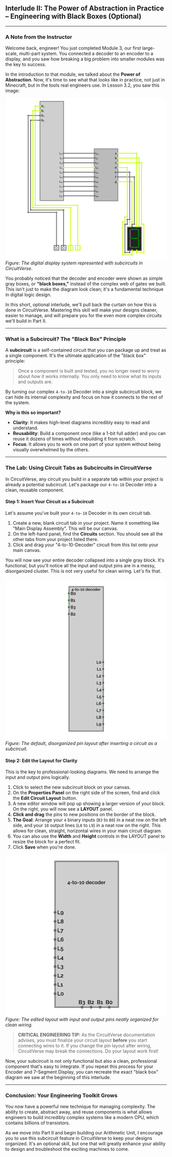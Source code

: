 ## Interlude II: The Power of Abstraction in Practice – Engineering with Black Boxes (Optional)

---

### A Note from the Instructor

Welcome back, engineer! You just completed Module 3, our first large-scale, multi-part system. You connected a decoder to an encoder to a display, and you saw how breaking a big problem into smaller modules was the key to success.

In the introduction to that module, we talked about the **Power of Abstraction**. Now, it's time to see what that looks like in practice, not just in Minecraft, but in the tools real engineers use. In Lesson 3.2, you saw this image:

![Digital Display Subcircuit Abstractions](./images/digital-display-subcircuit-abstractions_circuitverse.png)
*Figure: The digital display system represented with subcircuits in CircuitVerse.*

You probably noticed that the decoder and encoder were shown as simple gray boxes, or **"black boxes,"** instead of the complex web of gates we built. This isn't just to make the diagram look clean; it's a fundamental technique in digital logic design.

In this short, optional interlude, we'll pull back the curtain on how this is done in CircuitVerse. Mastering this skill will make your designs cleaner, easier to manage, and will prepare you for the even more complex circuits we'll build in Part II.

---

### What is a Subcircuit? The "Black Box" Principle

A **subcircuit** is a self-contained circuit that you can package up and treat as a single component. It's the ultimate application of the "black box" principle:

> Once a component is built and tested, you no longer need to worry about *how* it works internally. You only need to know what its inputs and outputs are.

By turning our complex `4-to-10` Decoder into a single subcircuit block, we can hide its internal complexity and focus on how it connects to the rest of the system.

**Why is this so important?**

-   **Clarity**: It makes high-level diagrams incredibly easy to read and understand.
-   **Reusability**: Build a component once (like a 1-bit full adder) and you can reuse it dozens of times without rebuilding it from scratch.
-   **Focus**: It allows you to work on one part of your system without being visually overwhelmed by the others.

---

### The Lab: Using Circuit Tabs as Subcircuits in CircuitVerse

In CircuitVerse, any circuit you build in a separate tab within your project is already a potential subcircuit. Let's package our `4-to-10` Decoder into a clean, reusable component.

#### Step 1: Insert Your Circuit as a Subcircuit

Let's assume you've built your `4-to-10` Decoder in its own circuit tab.

1.  Create a new, blank circuit tab in your project. Name it something like "Main Display Assembly". This will be our canvas.
2.  On the left-hand panel, find the **Circuits** section. You should see all the other tabs from your project listed there.
3.  Click and drag your "4-to-10-Decoder" circuit from this list onto your main canvas.

You will now see your entire decoder collapsed into a single gray block. It's functional, but you'll notice all the input and output pins are in a messy, disorganized cluster. This is not very useful for clean wiring. Let's fix that.

![Default Subcircuit Layout](./images/subcircuit-layout-before.png)
*Figure: The default, disorganized pin layout after inserting a circuit as a subcircuit.*

#### Step 2: Edit the Layout for Clarity

This is the key to professional-looking diagrams. We need to arrange the input and output pins logically.

1.  Click to select the new subcircuit block on your canvas.
2.  On the **Properties Panel** on the right side of the screen, find and click the **Edit Circuit Layout** button.
3.  A new editor window will pop up showing a larger version of your block. On the right, you will now see a **LAYOUT** panel.
4.  **Click and drag** the pins to new positions on the border of the block.
5.  **The Goal**: Arrange your `4` binary inputs (`B3` to `B0`) in a neat row on the left side, and your `10` output lines (`L0` to `L9`) in a neat row on the right. This allows for clean, straight, horizontal wires in your main circuit diagram.
6.  You can also use the **Width** and **Height** controls in the LAYOUT panel to resize the block for a perfect fit.
7.  Click **Save** when you're done.

![Organized Subcircuit Layout](./images/subcircuit-layout-after.png)
*Figure: The edited layout with input and output pins neatly organized for clean wiring.*

> **CRITICAL ENGINEERING TIP:**
> As the CircuitVerse documentation advises, you must finalize your circuit layout **before** you start connecting wires to it. If you change the pin layout after wiring, CircuitVerse may break the connections. Do your layout work first!

Now, your subcircuit is not only functional but also a clean, professional component that's easy to integrate. If you repeat this process for your Encoder and 7-Segment Display, you can recreate the exact "black box" diagram we saw at the beginning of this interlude.

---

### Conclusion: Your Engineering Toolkit Grows

You now have a powerful new technique for managing complexity. The ability to create, abstract away, and reuse components is what allows engineers to build incredibly complex systems like a modern CPU, which contains billions of transistors.

As we move into Part II and begin building our Arithmetic Unit, I encourage you to use this subcircuit feature in CircuitVerse to keep your designs organized. It's an optional skill, but one that will greatly enhance your ability to design and troubleshoot the exciting machines to come.
